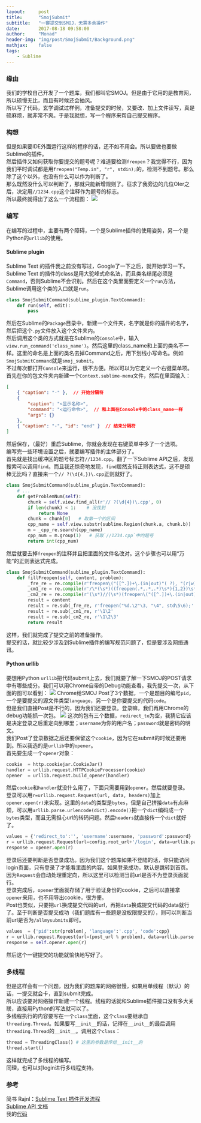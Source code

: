 ```yaml
---
layout:     post
title:      "SmojSubmit"
subtitle:   "一键提交到SMOJ，无需多余操作"
date:       2017-08-18 09:58:00
author:     "Monad"
header-img: "img/post/SmojSubmit/Background.png"
mathjax:    false
tags:
    - Sublime
---
```


### 缘由
我们的学校自己开发了一个题库，我们都叫它SMOJ。但是由于它用的是教育网，所以硕慢无比，而且有时候还会抽风。  
所以写了代码，玄学调试过样例，准备提交的时候，又要改、加上文件读写，真是硕麻烦，就非常不爽。于是我就想，写一个程序来帮自己提交程序。

### 构想
但是如果要IDE外面运行这样的程序的话，还不如不用会。所以要做也要做Sublime的插件。  
然后插件又如何获取你要提交的题号呢？难道要检测`freopen`？我觉得不行，因为我们平时调试都是用`freopen("Temp.in", "r", stdin);`的，检测不到题号。那么除了这个以外，也没有什么可以作为判断了。  
那么既然没什么可以判断了，那就只能新增规则了。征求了我旁边的几位OIer之后，决定用`//1234.cpp`这个注释作为题号的标志。  
所以最终就得出了这么一个流程图：
![](/img/post/SmojSubmit/FlowChart.svg)

### 编写
在编写的过程中，主要有两个障碍，一个是Sublime插件的使用姿势，另一个是Python的`urllib`的使用。
#### Sublime plugin
Sublime Text 的插件我之前没有写过，Google了一下之后，就开始学习一下。
Sublime Text 的插件的class是用大驼峰式命名法，而且类名结尾必须是`Command`，否则Sublime不会识别。然后在这个类里面要定义一个`run`方法，Sublime调用这个类的入口就是`run`。
``` Python
class SmojSubmitCommand(sublime_plugin.TextCommand):
    def run(self, edit):
        pass
```
然后在Sublime的`Package`目录中，新建一个文件夹，名字就是你的插件的名字，然后把这个`.py`文件放入这个文件夹内。  
然后调用这个类的方式就是在Sublime的`Console`中，输入`view.run_command('class_name')`。然后这里的class_name和上面的类名不一样。这里的命名是上面的类名去掉Command之后，用下划线小写命名。例如`SmojSubmitCommand`就是`smoj_submit`。  
不过每次都打开`Console`来运行，很不方便。所以可以为它定义一个右键菜单项。首先在你的包文件夹内新建一个`Context.sublime-menu`文件，然后在里面输入：
``` json
[
    { "caption": "-" },  // 开始分隔符
    {
        "caption": "<显示名称>",
        "command": "<运行命令>",  // 和上面在Console中的class_name一样
        "args": {}
    },
    { "caption": "-", "id": "end" }  // 结束分隔符
]
```
然后保存，（最好）重启Sublime，你就会发现在右键菜单中多了一个选项。  
编写完一些环境设置之后，就要编写插件的主体部分了。  
首先就是找出缓冲区的题号标志符`//1234.cpp`。翻了一下Sublime API之后，发现搜索可以调用`find`。而且我还惊奇地发现，`find`居然支持正则表达式，这不是硕棒无比吗？直接来一个`// ?(\d{4,})\.cpp`正则就好了。
``` Python
class SmojSubmitCommand(sublime_plugin.TextCommand):
    # ...
    def getProblemNum(self):
        chunk = self.view.find_all(r'// ?(\d{4})\.cpp', 0)
        if len(chunk) < 1:    # 没找到
            return None
        chunk = chunk[0]   # 取第一个的区间
        cpp_name = self.view.substr(sublime.Region(chunk.a, chunk.b))  # 取匹配到的字符串
        m = _cpp_re.search(cpp_name)
        cpp_num = m.group(1)   # 获取`//1234.cpp`中的题号
        return int(cpp_num)
```
然后就要去掉`freopen`的注释并且把里面的文件名改对。这个步骤也可以用“万能”的正则表达式完成。
``` Python
class SmojSubmitCommand(sublime_plugin.TextCommand):
    def fillFreopen(self, content, problem):
        _fre_re = re.compile(r'freopen\("([^.])+\.(in|out)"( ?), "(r|w)", std(in|out)( ?)\);')
        _cm1_re = re.compile(r'/\*(\s*)((freopen(.*,.*,.*)\s*){1,2})\s*\*/')
        _cm2_re = re.compile(r'(\s*)//(\s*)(freopen\("([^.])+\.(in|out)"( ?), "(r|w)", std(in|out)( ?)\);)')
        result = content
        result = re.sub(_fre_re, r'freopen("%d.\2"\3, "\4", std\5\6);' % problem, result)
        result = re.sub(_cm1_re, r'\1\2'                                        , result)
        result = re.sub(_cm2_re, r'\1\2\3'                                      , result)
        return result
```
这样，我们就完成了提交之前的准备操作。  
提交的话，就比较少涉及到Sublime插件的编写规范问题了，但是要涉及网络通讯。

#### Python urllib
要想用Python `urllib`把代码submit上去，我们就要了解一下SMOJ的POST请求中有哪些成分。我们可以用Chrome自带的Debug功能查看。我先提交一次，从下面的图可以看到：
![](/img/post/SmojSubmit/PostPackage.png)
Chrome给SMOJ Post了3个数据，一个是题目的编号`pid`，一个是要提交的源文件类型`language`，另一个是你要提交的代码`code`。  
但是我们直接Post是不行的，因为我们还要登录。登录嘛，我们再用Chrome的debug功能抓一次包。
![](/img/post/SmojSubmit/LoginPackage.png)
这次的包有三个数据，`redirect_to`为空，我猜它应该是决定登录之后重定向到哪里；`username`为你的用户名；`password`就是密码的明文。  
我们Post了登录数据之后还要保留这个`cookie`，因为它在submit的时候还要用到。所以我选的是`urllib`中的`opener`。  
首先要生成一个`opener`对象：
``` Python
cookie  = http.cookiejar.CookieJar()
handler = urllib.request.HTTPCookieProcessor(cookie)
opener  = urllib.request.build_opener(handler)
```
然后`cookie`和`handler`就没什么用了，下面只需要用到`opener`。然后就要登录。  
登录可以用`r=urllib.request.Request(url, data, headers)`加上`opener.open(r)`来实现。这里的`data`的类型是`bytes`，但是自己拼接`data`有点麻烦，可以用`urllib.parse.urlencode(dict).encode()`把一个`dict`编码成一个`bytes`类型，而且无需担心url的转码问题。然后`headers`就直接传一个`dict`就好了。  
``` Python
values = {'redirect_to':'', 'username':username, 'password':password}
r = urllib.request.Request(url=config.root_url+'/login', data=urllib.parse.urlencode(values).encode(), headers=headers)
response = opener.open(r)
```
登录后还要判断是否登录成功。因为我们这个题库如果不登陆的话，你只能访问login页面，只有登录了才能看里面的内容。如果登录成功，默认是跳转到首页。因为`Request`会自动处理重定向，所以这里可以检测当前url是否不为登录页面就行。  
登录完成后，`opener`里面就存储了用于验证身份的cookie，之后可以直接拿`opener`来用，也不用导出cookie，很方便。  
Post也类似，只要把`url`换成提交代码的url，再把`data`换成提交代码的data就行了。至于判断是否提交成功（我们题库有一些题是没权限提交的），则可以判断当前url是否为`/allmysubmits`即可。
``` Python
values  = {'pid':str(problem), 'language':'.cpp', 'code':cpp}
r = urllib.request.Request(url=(post_url % problem), data=urllib.parse.urlencode(values).encode(), headers=headers)
response = self.opener.open(r)
```
然后这个一键提交的功能就愉快地写好了。

### 多线程
但是这样会有一个问题，因为我们的题库的网络很慢，如果用单线程（默认）的话，一提交就会卡，直到submit完成。  
所以应该要对网络操作新建一个线程。线程的话就和Sublime插件接口没有多大关联，直接用Python的写法就可以了。  
多线程执行的内容要写在一个`class`里面，这个`class`要继承自`threading.Thread`。如果要写`__init__`的话，记得在`__init__`的最后调用`threading.Thread`的`__init__`。调用这个`class`：
``` Python
thread = ThreadingClass() # 这里的参数是传给__init__的
thread.start()
```
这样就完成了多线程的编写。  
同理，也可以对login进行多线程支持。

### 参考
简书 Rajnl：[Sublime Text 插件开发流程](http://www.jianshu.com/p/e2558ee1d503)  
[Sublime API 文档](https://feliving.github.io/Sublime-Text-3-Documentation/api_reference.html)  
我的[代码](https://github.com/YanWQ-monad/SmojSubmit)

